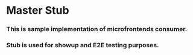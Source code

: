 # Master Stub
### This is sample implementation of microfrontends consumer. 
### Stub is used for showup and E2E testing purposes.

